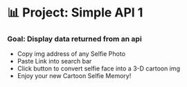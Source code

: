 # 📊 Project: Simple API 1

### Goal: Display data returned from an api


- Copy img address of any Selfie Photo
- Paste Link into search bar
- Click button to convert selfie face into a 3-D cartoon img
- Enjoy your new Cartoon Selfie Memory!
